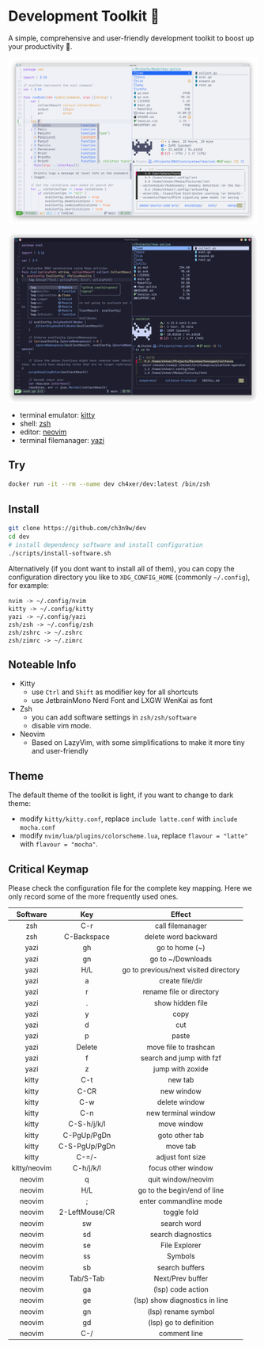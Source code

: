 # Development Toolkit 📡

A simple, comprehensive and user-friendly development toolkit to boost up your productivity 🚀.

![Screenshot-light](cover-light.png)

![Screenshot-dark](cover-dark.png)

- terminal emulator: [kitty](https://github.com/kovidgoyal/kitty)
- shell: [zsh](https://www.zsh.org/)
- editor: [neovim](https://github.com/neovim/neovim)
- terminal filemanager: [yazi](https://github.com/sxyazi/yazi)

## Try

```bash
docker run -it --rm --name dev ch4xer/dev:latest /bin/zsh
```

## Install

```bash
git clone https://github.com/ch3n9w/dev
cd dev
# install dependency software and install configuration
./scripts/install-software.sh
```

Alternatively (if you dont want to install all of them), you can copy the configuration directory you like to `XDG_CONFIG_HOME` (commonly `~/.config`), for example:

```
nvim -> ~/.config/nvim
kitty -> ~/.config/kitty
yazi -> ~/.config/yazi
zsh/zsh -> ~/.config/zsh
zsh/zshrc -> ~/.zshrc
zsh/zimrc -> ~/.zimrc
```

## Noteable Info

- Kitty
  - use `Ctrl` and `Shift` as modifier key for all shortcuts
  - use JetbrainMono Nerd Font and LXGW WenKai as font
- Zsh
  - you can add software settings in `zsh/zsh/software`
  - disable vim mode.
- Neovim
  - Based on LazyVim, with some simplifications to make it more tiny and user-friendly

## Theme

The default theme of the toolkit is light, if you want to change to dark theme:

- modify `kitty/kitty.conf`, replace `include latte.conf` with `include mocha.conf`
- modify `nvim/lua/plugins/colorscheme.lua`, replace `flavour = "latte"` with `flavour = "mocha"`.

## Critical Keymap

Please check the configuration file for the complete key mapping. Here we only record some of the more frequently used ones.

|   Software   |      Key       |                Effect                 |
| :----------: | :------------: | :-----------------------------------: |
|     zsh      |      C-r       |           call filemanager            |
|     zsh      |  C-Backspace   |         delete word backward          |
|     yazi     |       gh       |            go to home (~)             |
|     yazi     |       gn       |           go to ~/Downloads           |
|     yazi     |      H/L       | go to previous/next visited directory |
|     yazi     |       a        |            create file/dir            |
|     yazi     |       r        |       rename file or directory        |
|     yazi     |       .        |           show hidden file            |
|     yazi     |       y        |                 copy                  |
|     yazi     |       d        |                  cut                  |
|     yazi     |       p        |                 paste                 |
|     yazi     |     Delete     |         move file to trashcan         |
|     yazi     |       f        |       search and jump with fzf        |
|     yazi     |       z        |           jump with zoxide            |
|    kitty     |      C-t       |                new tab                |
|    kitty     |      C-CR      |              new window               |
|    kitty     |      C-w       |             delete window             |
|    kitty     |      C-n       |          new terminal window          |
|    kitty     |  C-S-h/j/k/l   |              move window              |
|    kitty     |  C-PgUp/PgDn   |            goto other tab             |
|    kitty     | C-S-PgUp/PgDn  |               move tab                |
|    kitty     |     C-=/-      |           adjust font size            |
| kitty/neovim |   C-h/j/k/l    |          focus other window           |
|    neovim    |       q        |          quit window/neovim           |
|    neovim    |      H/L       |      go to the begin/end of line      |
|    neovim    |       ;        |        enter commandline mode         |
|    neovim    | 2-LeftMouse/CR |              toggle fold              |
|    neovim    |       sw       |              search word              |
|    neovim    |       sd       |          search diagnostics           |
|    neovim    |       se       |             File Explorer             |
|    neovim    |       ss       |                Symbols                |
|    neovim    |       sb       |            search buffers             |
|    neovim    |   Tab/S-Tab    |           Next/Prev buffer            |
|    neovim    |       ga       |           (lsp) code action           |
|    neovim    |       ge       |    (lsp) show diagnostics in line     |
|    neovim    |       gn       |          (lsp) rename symbol          |
|    neovim    |       gd       |        (lsp) go to definition         |
|    neovim    |      C-/       |             comment line              |
